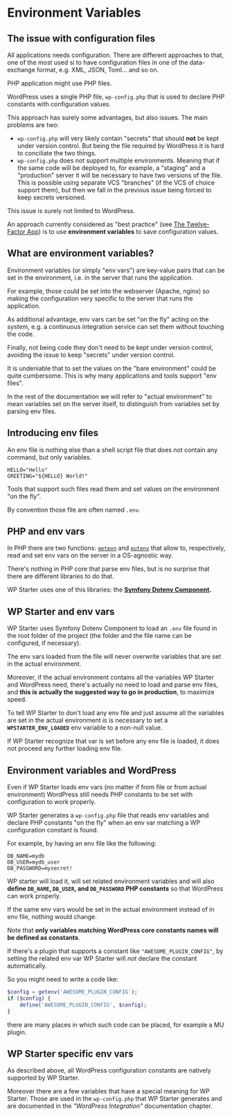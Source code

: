 # Environment Variables



## The issue with configuration files

All applications needs configuration. There are different approaches to that, one of the most used si to have configuration files in one of the data-exchange format, e.g. XML, JSON, Toml... and so on.

PHP application might use PHP files.

WordPress uses a single PHP file, `wp-config.php` that is used to declare PHP constants with configuration values.

This approach has surely some advantages, but also issues. The main problems are two:

- `wp-config.php` will very likely contain "secrets" that should **not** be kept under version control. But being the file required by WordPress it is hard to conciliate the two things.
- `wp-config.php` does not support multiple environments. Meaning that if the same code will be deployed to, for example, a "staging" and a "production" server it will be necessary to have two versions of the file. This is possible using separate VCS "branches" (if the VCS of choice support them), but then we fall in the previous issue being forced to keep secrets versioned.

This issue is surely not limited to WordPress.

An approach currently considered as "best practice" (see [The Twelve-Factor App](https://12factor.net/)) is to use **environment variables** to save configuration values.



## What are environment variables?

Environment variables (or simply "env vars") are key-value pairs that can be set in the environment, i.e. in the server that runs the application.

For example, those could be set into the webserver (Apache, nginx) so making the configuration very specific to the server that runs the application.

As additional advantage, env vars can be set "on the fly" acting on the system, e.g. a continuous integration service can set them without touching the code.

Finally, not being code they don't need to be kept under version control, avoiding the issue to keep "secrets" under version control.

It is undeniable that to set the values on the "bare environment" could be quite cumbersome. This is why many applications and tools support "env files".

In the rest of the documentation we will refer to "actual environment" to mean variables set on the server itself, to distinguish from variables set by parsing env files.



## Introducing env files

An env file is nothing else than a shell script file that does not contain any command, but only variables.

```shell
HELLO="Hello"
GREETING="${HELLO} World!"
```

Tools that support such files read them and set values on the environment "on the fly".

By convention those file are often named `.env`.



## PHP and env vars

In PHP there are two functions: [`getevn`](http://php.net/manual/en/function.getenv.php) and [`putenv`](http://php.net/manual/en/function.getenv.php) that allow to, respectively, read and set env vars on the server in a OS-agnostic way.

There's nothing in PHP core that parse env files, but is no surprise that there are different libraries to do that.

WP Starter uses one of this libraries: the **[Symfony Dotenv Component](https://symfony.com/doc/3.4/components/dotenv.html).**



## WP Starter and env vars

WP Starter uses Symfony Dotenv Component to load an `.env` file found in the root folder of the project (the folder and the file name can be configured, if necessary).

The env vars loaded from the file will never overwrite variables that are set in the actual environment.

Moreover, if the actual environment contains all the variables WP Starter and WordPress need, there's actually no need to load and parse env files, and **this is actually the suggested way to go in production**, to maximize speed.

To tell WP Starter to don't load any env file and just assume all the variables are set in the actual environment is is necessary to set a **`WPSTARTER_ENV_LOADED`** env variable to a non-null value.

If WP Starter recognize that var is set before any env file is loaded, it does not proceed any further loading env file.



## Environment variables and WordPress

Even if WP Starter loads env vars (no matter if from file or from actual environment) WordPress still needs PHP constants to be set with configuration to work properly.

WP Starter generates a  `wp-config.php` file that reads env variables and declare PHP constants "on the fly" when an env var matching a WP configuration constant is found.

For example, by having an env file like the following:

```shell
DB_NAME=mydb
DB_USER=mydb_user
DB_PASSWORD=mysecret!
```

WP starter will load it, will set related environment variables and will also **define `DB_NAME`, `DB_USER`, and `DB_PASSWORD` PHP constants** so that WordPress can work properly.

If the same env vars would be set in the actual environment instead of in env file, nothing would change.

Note that **only variables matching WordPress core constants names will be defined as constants**.

If there's a plugin that supports a constant like `"AWESOME_PLUGIN_CONFIG"`, by setting the related env var WP Starter will *not* declare the constant automatically.

So you might need to write a code like:

```php
$config = getenv('AWESOME_PLUGIN_CONFIG');
if ($config) {
    define('AWESOME_PLUGIN_CONFIG', $config);
}
```

there are many places in which such code can be placed, for example a MU plugin.



## WP Starter specific env vars

As described above, all WordPress configuration constants are natively supported by WP Starter.

Moreover there are a few variables that have a special meaning for WP Starter. Those are used in the `wp-config.php` that WP Starter generates and are documented in the *"WordPress Integration"* documentation chapter.
